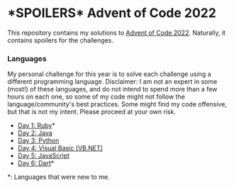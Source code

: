# \*SPOILERS\* Advent of Code 2022

This repository contains my solutions to [Advent of Code 2022](https://adventofcode.com/2022). Naturally, it contains spoilers for the challenges.

### Languages

My personal challenge for this year is to solve each challenge using a different programming language. Disclaimer: I am not an expert in some (most!) of these languages, and do not intend to spend more than a few hours on each one, so some of my code might not follow the language/community's best practices. Some might find my code offensive, but that is not my intent. Please proceed at your own risk.

- [Day 1: Ruby](./day-01)\*
- [Day 2: Java](./day-02)
- [Day 3: Python](./day-03)
- [Day 4: Visual Basic (VB.NET)](./day-04)
- [Day 5: JavaScript](./day-05)
- [Day 6: Dart](./day-06)\*
<!--
- [Day 7: TBD](./day-07)
- [Day 8: TBD](./day-08)
- [Day 9: TBD](./day-09)
- [Day 10: TBD](./day-10)
- [Day 11: TBD](./day-11)
- [Day 12: TBD](./day-12)
- [Day 13: TBD](./day-13)
- [Day 14: TBD](./day-14)
- [Day 15: TBD](./day-15)
- [Day 16: TBD](./day-16)
- [Day 17: TBD](./day-17)
- [Day 18: TBD](./day-18)
- [Day 19: TBD](./day-19)
- [Day 20: TBD](./day-20)
- [Day 21: TBD](./day-21)
- [Day 22: TBD](./day-22)
- [Day 23: TBD](./day-23)
- [Day 24: TBD](./day-24)
- [Day 25: TBD](./day-25) -->

\*: Languages that were new to me.